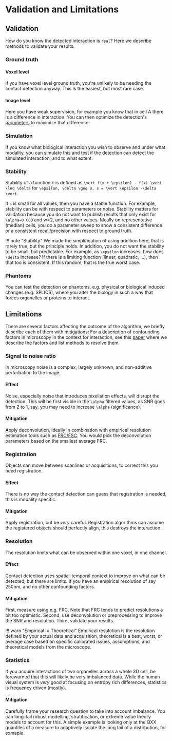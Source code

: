 # Validation and Limitations

## Validation
How do you know the detected interaction is `real`?
Here we describe methods to validate your results.

### Ground truth
#### Voxel level
If you have voxel level ground truth, you're unlikely to be needing the contact detection anyway. 
This is the easiest, but most rare case.
#### Image level
Here you have weak supervision, for example you know that in cell A there is a difference in interaction.
You can then optimize the detection's [parameters](https://bencardoen.github.io/SubPrecisionContactDetection.jl/dev/parameters/) to maximize that difference.

### Simulation
If you know what biological interaction you wish to observe and under what modality, you can simulate this and test if the detection can detect the simulated interaction, and to what extent. 

### Stability
Stability of a function ``f`` is defined as 
``\vert f(x + \epsilon) - f(x) \vert \leq \delta`` for ``\epsilon, \delta \geq 0, s = \vert \epsilon -\delta \vert``. 

If ``s`` is small for all values, then you have a stable function. 
For example, stability can be with respect to parameters or noise.
Stability matters for validation because you do not want to publish results that only exist for ``\alpha=0.003`` and w=2, and no other values.
Ideally on representative (median) cells, you do a parameter sweep to show a consistent difference or a consistent recall/precision with respect to ground truth.

!!! note "Stability"
    We made the simplification of using addition here, that is rarely true, but the principle holds. In addition, you do not want the stability to be small, but predictable. For example, as ``\epsilon`` increases, how does ``\delta`` increase? If there is a limiting function (linear, quadratic, ...), then that too is consistent. If this random, that is the true worst case.

### Phantoms
You can test the detection on phantoms, e.g. physical or biological induced changes (e.g. SPLICS), where you alter the biology in such a way that forces organelles or proteins to interact.

## Limitations
There are several factors affecting the outcome of the algorithm, we briefly describe each of them with mitigations:
For a description of confounding factors in microscopy in the context for interaction, see this [paper](https://zenodo.org/records/14009143) where we describe the factors and list methods to resolve them.

### Signal to noise ratio
In microscopy noise is a complex, largely unknown, and non-additive perturbation to the image.
#### Effect
Noise, especially noise that introduces pixellation effects, will disrupt the detection.
This will be first visible in the ``\alpha`` filtered values, as SNR goes from 2 to 1, say, you may need to increase ``\alpha`` (significance).

#### Mitigation
Apply deconvolution, ideally in combination with empirical resolution estimation tools such as [FRC/FSC](https://imagej.net/plugins/fourier-ring-correlation).
You would pick the deconvolution parameters based on the smallest average FRC.

### Registration
Objects can move between scanlines or acquisitions, to correct this you need registration.

#### Effect
There is no way the contact detection can guess that registration is needed, this is modality specific. 

#### Mitigation
Apply registration, but be _very_ careful. Registration algorithms can assume the registered objects should perfectly align, this destroys the interaction.

### Resolution
The resolution limits what can be observed within one voxel, in one channel. 
#### Effect
Contact detection uses spatial-temporal context to improve on what can be detected, but there are limits.
If you have an empirical resolution of say 250nm, and no other confounding factors.

#### Mitigation
First, measure using e.g. FRC. Note that FRC tends to predict resolutions a bit too optimistic.
Second, use deconvolution or preprocessing to improve the SNR and resolution.
Third, validate your results.

!!! warn "Empirical != Theoretical"
    Empirical resulotion is the resolution defined by your actual data and acquisition, theoretical is a best, worst, or average case based on specific calibrated issues, assumptions, and theoretical models from the microscope.

### Statistics
If you acquire interactions of two organelles across a whole 3D cell, be forewarned that this will likely be very imbalanced data.
While the human visual system is _very_ good at focusing on entropy rich differences, statistics is frequency driven (mostly).
#### Mitigation
Carefully frame your research question to take into account imbalance. 
You can long-tail robust modelling, stratification, or extreme value theory models to account for this.
A simple example is looking only at the QXX quantiles of a measure to adaptively isolate the long tail of a distribution, for exmaple.